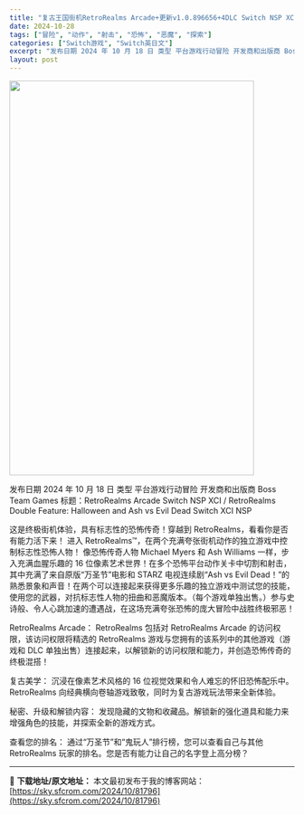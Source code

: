 ```yaml
---
title: "复古王国街机RetroRealms Arcade+更新v1.0.896656+4DLC Switch NSP XCI中文"
date: 2024-10-28
tags: ["冒险", "动作", "射击", "恐怖", "恶魔", "探索"]
categories: ["Switch游戏", "Switch英日文"]
excerpt: "发布日期 2024 年 10 月 18 日 类型 平台游戏行动冒险 开发商和出版商 Boss Team Games 标题：RetroRealms Arcade Switch NSP XCI / RetroRealms Double Feature: Halloween and Ash vs Evil&hellip;"
layout: post
---
```


<img class="aligncenter size-full wp-image-81797" src="https://sky.sfcrom.com/wp-content/uploads/2024/10/2024102805523957.webp" alt="" width="432" height="698" />

发布日期 2024 年 10 月 18 日
类型 平台游戏行动冒险
开发商和出版商 Boss Team Games
标题：RetroRealms Arcade Switch NSP XCI / RetroRealms Double Feature: Halloween and Ash vs Evil Dead Switch XCI NSP

这是终极街机体验，具有标志性的恐怖传奇！穿越到 RetroRealms，看看你是否有能力活下来！
进入 RetroRealms™，在两个充满夸张街机动作的独立游戏中控制标志性恐怖人物！
像恐怖传奇人物 Michael Myers 和 Ash Williams 一样，步入充满血腥乐趣的 16 位像素艺术世界！在多个恐怖平台动作关卡中切割和射击，其中充满了来自原版“万圣节”电影和 STARZ 电视连续剧“Ash vs Evil Dead！”的熟悉景象和声音！在两个可以连接起来获得更多乐趣的独立游戏中测试您的技能，使用您的武器，对抗标志性人物的扭曲和恶魔版本。（每个游戏单独出售。）参与史诗般、令人心跳加速的遭遇战，在这场充满夸张恐怖的庞大冒险中战胜终极邪恶！

RetroRealms Arcade：
RetroRealms 包括对 RetroRealms Arcade 的访问权限，该访问权限将精选的 RetroRealms 游戏与您拥有的该系列中的其他游戏（游戏和 DLC 单独出售）连接起来，以解锁新的访问权限和能力，并创造恐怖传奇的终极混搭！

复古美学：
沉浸在像素艺术风格的 16 位视觉效果和令人难忘的怀旧恐怖配乐中。RetroRealms 向经典横向卷轴游戏致敬，同时为复古游戏玩法带来全新体验。

秘密、升级和解锁内容：
发现隐藏的文物和收藏品。解锁新的强化道具和能力来增强角色的技能，并探索全新的游戏方式。

查看您的排名：
通过“万圣节”和“鬼玩人”排行榜，您可以查看自己与其他 RetroRealms 玩家的排名。您是否有能力让自己的名字登上高分榜？

---
📖 **下载地址/原文地址：** 本文最初发布于我的博客网站：[https://sky.sfcrom.com/2024/10/81796](https://sky.sfcrom.com/2024/10/81796)
